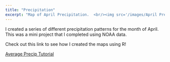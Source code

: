 ```yaml
---
title: "Precipitation"
excerpt: "Map of April Precipitation.  <br/><img src='/images/April Precip.gif'>"
---
```


I created a series of different precipitation patterns for the month of April. This was a mini project that I completed using NOAA data.

Check out this link to see how I created the maps using R!


<a href="https://Sgibson64.github.io/files/Average Tmin.pdf">Average Precip Tutorial</a>
